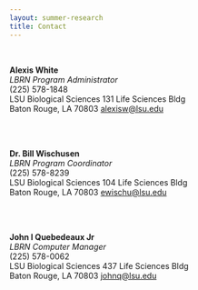 ```yaml
---
layout: summer-research
title: Contact
---
```


<style>
  .page p { width: 20%;}
</style>



<br>

**Alexis White**<br>
*LBRN Program Administrator*<br>
(225) 578-1848<br>
LSU Biological Sciences
131 Life Sciences Bldg<br>
Baton Rouge, LA 70803
[alexisw@lsu.edu][2]

<br>
<br>

**Dr. Bill Wischusen**<br>
*LBRN Program Coordinator*<br>
(225) 578-8239<br>
LSU Biological Sciences
104 Life Sciences Bldg<br>
Baton Rouge, LA 70803
[ewischu@lsu.edu][1]

<br>
<br>

**John I Quebedeaux Jr**<br>
*LBRN Computer Manager*<br>
(225) 578-0062<br>
LSU Biological Sciences
437 Life Sciences Bldg<br>
Baton Rouge, LA 70803
[johnq@lsu.edu][3]


[1]: mailto:ewischu@lsu.edu
[2]: mailto:alexisw@lsu.edu
[3]: mailto:johnq@lsu.edu